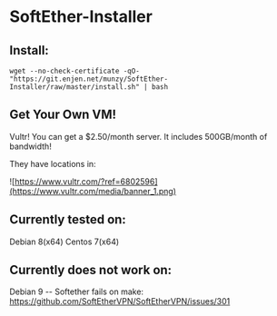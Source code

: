 # SoftEther-Installer

## Install:

```
wget --no-check-certificate -qO- "https://git.enjen.net/munzy/SoftEther-Installer/raw/master/install.sh" | bash
```

## Get Your Own VM!
  Vultr! You can get a $2.50/month server. It includes 500GB/month of bandwidth! 
  
  They have locations in: 
  
  ![https://www.vultr.com/?ref=6802596](https://www.vultr.com/media/banner_1.png)
  

## Currently tested on:

  Debian 8(x64)
  Centos 7(x64)


## Currently does not work on:

  Debian 9 -- Softether fails on make: https://github.com/SoftEtherVPN/SoftEtherVPN/issues/301